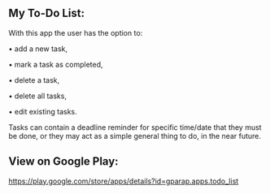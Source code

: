 My To-Do List:
--------------
With this app the user has the option to:

• add a new task,

• mark a task as completed,

• delete a task,

• delete all tasks,

• edit existing tasks.

Tasks can contain a deadline reminder for specific time/date that they must be done, or they may act as a simple general thing to do, in the near future.

View on Google Play:
--------------------
https://play.google.com/store/apps/details?id=gparap.apps.todo_list
